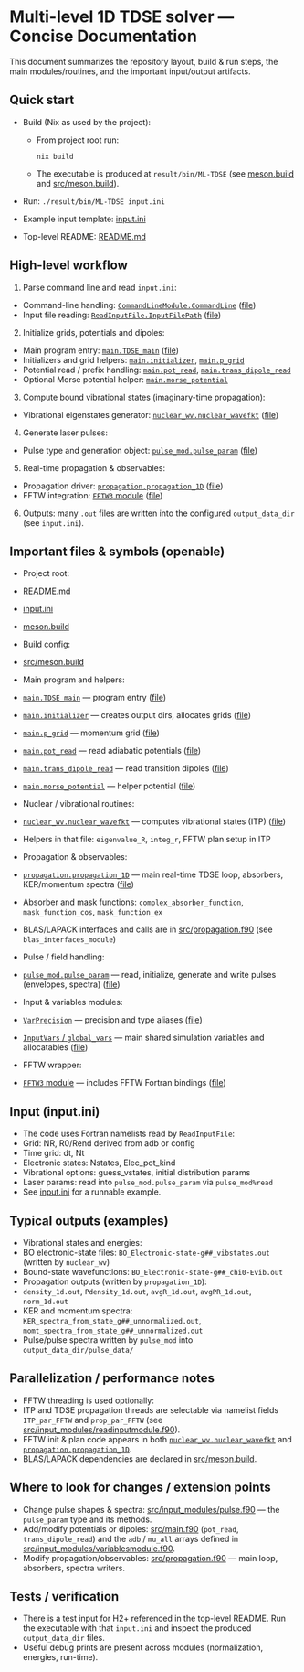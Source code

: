 # Multi-level 1D TDSE solver — Concise Documentation

This document summarizes the repository layout, build & run steps, the main modules/routines, and the important input/output artifacts.

## Quick start

- Build (Nix as used by the project):
  - From project root run:
    ```
    nix build
    ```
  - The executable is produced at `result/bin/ML-TDSE` (see [meson.build](meson.build) and [src/meson.build](src/meson.build)).

- Run: `./result/bin/ML-TDSE input.ini`

- Example input template: [input.ini](input.ini)
- Top-level README: [README.md](README.md)

## High-level workflow

1. Parse command line and read `input.ini`:
 - Command-line handling: [`CommandLineModule.CommandLine`](src/input_modules/commandlinemodule.f90) ([file](src/input_modules/commandlinemodule.f90))
 - Input file reading: [`ReadInputFile.InputFilePath`](src/input_modules/readinputmodule.f90) ([file](src/input_modules/readinputmodule.f90))

2. Initialize grids, potentials and dipoles:
 - Main program entry: [`main.TDSE_main`](src/main.f90) ([file](src/main.f90))
 - Initializers and grid helpers: [`main.initializer`](src/main.f90), [`main.p_grid`](src/main.f90)
 - Potential read / prefix handling: [`main.pot_read`](src/main.f90), [`main.trans_dipole_read`](src/main.f90)
 - Optional Morse potential helper: [`main.morse_potential`](src/main.f90)

3. Compute bound vibrational states (imaginary-time propagation):
 - Vibrational eigenstates generator: [`nuclear_wv.nuclear_wavefkt`](src/nuclear_wv.f90) ([file](src/nuclear_wv.f90))

4. Generate laser pulses:
 - Pulse type and generation object: [`pulse_mod.pulse_param`](src/input_modules/pulse.f90) ([file](src/input_modules/pulse.f90))

5. Real-time propagation & observables:
 - Propagation driver: [`propagation.propagation_1D`](src/propagation.f90) ([file](src/propagation.f90))
 - FFTW integration: [`FFTW3` module](src/input_modules/fftw3.f90) ([file](src/input_modules/fftw3.f90))

6. Outputs: many `.out` files are written into the configured `output_data_dir` (see `input.ini`).

## Important files & symbols (openable)

- Project root:
- [README.md](README.md)
- [input.ini](input.ini)
- [meson.build](meson.build)

- Build config:
- [src/meson.build](src/meson.build)

- Main program and helpers:
- [`main.TDSE_main`](src/main.f90) — program entry ([file](src/main.f90))
- [`main.initializer`](src/main.f90) — creates output dirs, allocates grids ([file](src/main.f90))
- [`main.p_grid`](src/main.f90) — momentum grid ([file](src/main.f90))
- [`main.pot_read`](src/main.f90) — read adiabatic potentials ([file](src/main.f90))
- [`main.trans_dipole_read`](src/main.f90) — read transition dipoles ([file](src/main.f90))
- [`main.morse_potential`](src/main.f90) — helper potential ([file](src/main.f90))

- Nuclear / vibrational routines:
- [`nuclear_wv.nuclear_wavefkt`](src/nuclear_wv.f90) — computes vibrational states (ITP) ([file](src/nuclear_wv.f90))
- Helpers in that file: `eigenvalue_R`, `integ_r`, FFTW plan setup in ITP

- Propagation & observables:
- [`propagation.propagation_1D`](src/propagation.f90) — main real-time TDSE loop, absorbers, KER/momentum spectra ([file](src/propagation.f90))
- Absorber and mask functions: `complex_absorber_function`, `mask_function_cos`, `mask_function_ex`
- BLAS/LAPACK interfaces and calls are in [src/propagation.f90](src/propagation.f90) (see `blas_interfaces_module`)

- Pulse / field handling:
- [`pulse_mod.pulse_param`](src/input_modules/pulse.f90) — read, initialize, generate and write pulses (envelopes, spectra) ([file](src/input_modules/pulse.f90))

- Input & variables modules:
- [`VarPrecision`](src/input_modules/variablesmodule.f90) — precision and type aliases ([file](src/input_modules/variablesmodule.f90))
- [`InputVars` / `global_vars`](src/input_modules/variablesmodule.f90) — main shared simulation variables and allocatables ([file](src/input_modules/variablesmodule.f90))

- FFTW wrapper:
- [`FFTW3` module](src/input_modules/fftw3.f90) — includes FFTW Fortran bindings ([file](src/input_modules/fftw3.f90))

## Input (input.ini)
- The code uses Fortran namelists read by `ReadInputFile`:
- Grid: NR, R0/Rend derived from adb or config
- Time grid: dt, Nt
- Electronic states: Nstates, Elec_pot_kind
- Vibrational options: guess_vstates, initial distribution params
- Laser params: read into `pulse_mod.pulse_param` via `pulse_mod%read`
- See [input.ini](input.ini) for a runnable example.

## Typical outputs (examples)
- Vibrational states and energies:
- BO electronic-state files: `BO_Electronic-state-g##_vibstates.out` (written by `nuclear_wv`)
- Bound-state wavefunctions: `BO_Electronic-state-g##_chi0-Evib.out`
- Propagation outputs (written by `propagation_1D`):
- `density_1d.out`, `Pdensity_1d.out`, `avgR_1d.out`, `avgPR_1d.out`, `norm_1d.out`
- KER and momentum spectra: `KER_spectra_from_state_g##_unnormalized.out`, `momt_spectra_from_state_g##_unnormalized.out`
- Pulse/pulse spectra written by `pulse_mod` into `output_data_dir/pulse_data/`

## Parallelization / performance notes
- FFTW threading is used optionally:
- ITP and TDSE propagation threads are selectable via namelist fields `ITP_par_FFTW` and `prop_par_FFTW` (see [src/input_modules/readinputmodule.f90](src/input_modules/readinputmodule.f90)).
- FFTW init & plan code appears in both [`nuclear_wv.nuclear_wavefkt`](src/nuclear_wv.f90) and [`propagation.propagation_1D`](src/propagation.f90).
- BLAS/LAPACK dependencies are declared in [src/meson.build](src/meson.build).

## Where to look for changes / extension points
- Change pulse shapes & spectra: [src/input_modules/pulse.f90](src/input_modules/pulse.f90) — the `pulse_param` type and its methods.
- Add/modify potentials or dipoles: [src/main.f90](src/main.f90) (`pot_read`, `trans_dipole_read`) and the `adb` / `mu_all` arrays defined in [src/input_modules/variablesmodule.f90](src/input_modules/variablesmodule.f90).
- Modify propagation/observables: [src/propagation.f90](src/propagation.f90) — main loop, absorbers, spectra writers.

## Tests / verification
- There is a test input for H2+ referenced in the top-level README. Run the executable with that `input.ini` and inspect the produced `output_data_dir` files.
- Useful debug prints are present across modules (normalization, energies, run-time).